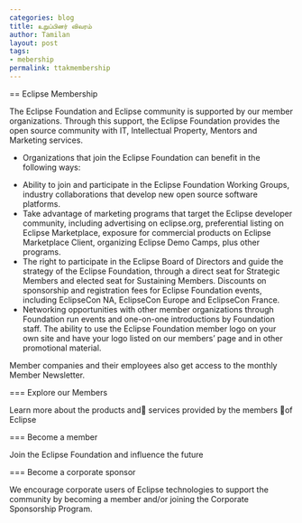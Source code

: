```yaml
---
categories: blog
title: உறுப்பினர் விவரம்
author: Tamilan
layout: post
tags: 
- mebership
permalink: ttakmembership
---
```


== Eclipse Membership

The Eclipse Foundation and Eclipse community is supported by our member organizations. Through this support, the Eclipse Foundation provides the open source community with IT, Intellectual Property, Mentors and Marketing services.

- Organizations that join the Eclipse Foundation
can benefit in the following ways:

* Ability to join and participate in the Eclipse Foundation Working Groups, industry collaborations that develop new open source software platforms.
* Take advantage of marketing programs that target the Eclipse developer community, including advertising on eclipse.org, preferential listing on Eclipse Marketplace, exposure for commercial products on Eclipse Marketplace Client, organizing Eclipse Demo Camps, plus other programs.
* The right to participate in the Eclipse Board of Directors and guide the strategy of the Eclipse Foundation, through a direct seat for Strategic Members and elected seat for Sustaining Members.
Discounts on sponsorship and registration fees for Eclipse Foundation events, including EclipseCon NA, EclipseCon Europe and EclipseCon France.
* Networking opportunities with other member organizations through Foundation run events and one-on-one introductions by Foundation staff.
The ability to use the Eclipse Foundation member logo on your own site and have your logo listed on our members’ page and in other promotional material.

Member companies and their employees also get access to the monthly Member Newsletter.

=== Explore our Members

Learn more about the products and services provided by the members of Eclipse

=== Become a member

Join the Eclipse Foundation and influence the future

=== Become a corporate sponsor

We encourage corporate users of Eclipse technologies to support the community by becoming a member and/or joining the Corporate Sponsorship Program.
